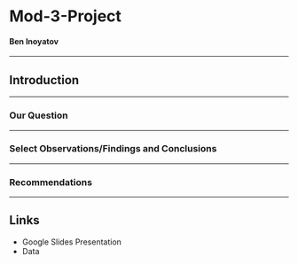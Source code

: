 # Mod-3-Project

#### Ben Inoyatov
---

## Introduction
---

### Our Question 
---


###  Select Observations/Findings and Conclusions
---


###  Recommendations 
---

## Links 
- Google Slides Presentation
- Data 
